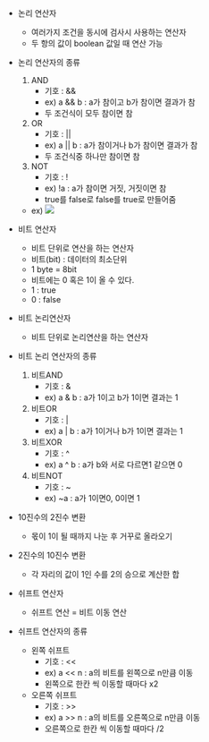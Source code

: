 
- 논리 연산자
	- 여러가지 조건을 동시에 검사시 사용하는 연산자
	- 두 항의 값이 boolean 값일 때 연산 가능

- 논리 연산자의 종류
	1. AND
		- 기호 : &&
		- ex) a && b :  a가 참이고 b가 참이면 결과가 참
		- 두 조건식이 모두 참이면 참
	2. OR
		- 기호 : ||
		- ex) a || b : a가 참이거나 b가 참이면 결과가 참
		- 두 조건식중 하나만 참이면 참
	3. NOT
		- 기호 : ! 
		- ex) !a : a가 참이면 거짓, 거짓이면 참
		- true를 false로 false를 true로 만들어줌
	- ex) ![](https://i.imgur.com/17D63Io.png)


- 비트 연산자
	- 비트 단위로 연산을 하는 연산자
	- 비트(bit) : 데이터의 최소단위
	- 1 byte = 8bit
	- 비트에는 0 혹은 1이 올 수 있다.
	- 1 : true
	- 0 : false

- 비트 논리연산자
	- 비트 단위로 논리연산을 하는 연산자

- 비트 논리 연산자의 종류
	1. 비트AND
		- 기호 : &
		- ex) a & b : a가 1이고 b가 1이면 결과는 1
	2. 비트OR 
		- 기호 : | 
		- ex) a | b : a가 1이거나 b가 1이면 결과는 1
	3. 비트XOR
		- 기호 : ^ 
		- ex) a ^ b : a가 b와 서로 다르면1 같으면 0
	4. 비트NOT
		- 기호 : ~
		- ex) ~a : a가 1이면0, 0이면 1

- 10진수의 2진수 변환
	- 몫이 1이 될 때까지 나눈 후 거꾸로 올라오기

- 2진수의 10진수 변환
	- 각 자리의 값이 1인 수를 2의 승으로 계산한 합

- 쉬프트 연산자
	- 쉬프트 연산 = 비트 이동 연산

- 쉬프트 연산자의 종류
	- 왼쪽 쉬프트 
		- 기호 : << 
		- ex) a << n : a의 비트를 왼쪽으로 n만큼 이동
		- 왼쪽으로 한칸 씩 이동할 때마다 x2
	-  오른쪽 쉬프트 
		- 기호 : >>
		- ex) a >> n : a의 비트를 오른쪽으로 n만큼 이동
		- 오른쪽으로 한칸 씩 이동할 때마다 /2